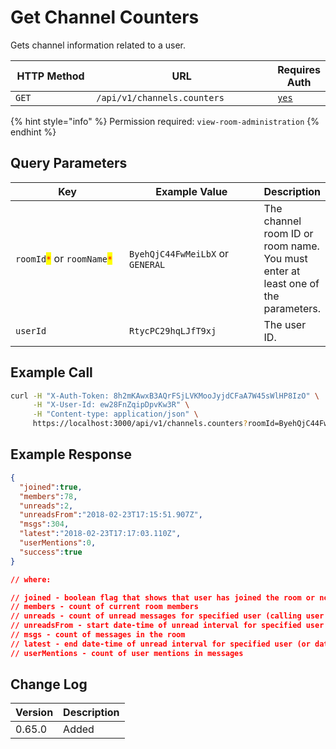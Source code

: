 # Get Channel Counters

Gets channel information related to a user.

<table><thead><tr><th width="163">HTTP Method</th><th width="339">URL</th><th>Requires Auth</th></tr></thead><tbody><tr><td><code>GET</code></td><td><code>/api/v1/channels.counters</code></td><td><a href="../../authentication-endpoints/"><code>yes</code></a></td></tr></tbody></table>

{% hint style="info" %}
Permission required: `view-room-administration`
{% endhint %}

## Query Parameters

<table><thead><tr><th width="204">Key</th><th width="224.33333333333331">Example Value</th><th>Description</th></tr></thead><tbody><tr><td><code>roomId</code><mark style="color:red;"><code>*</code></mark> or <code>roomName</code><mark style="color:red;"><code>*</code></mark></td><td><code>ByehQjC44FwMeiLbX</code> or <code>GENERAL</code></td><td>The channel room ID or room name. You must enter at least one of the parameters.</td></tr><tr><td><code>userId</code></td><td><code>RtycPC29hqLJfT9xj</code></td><td>The user ID.</td></tr></tbody></table>

## Example Call

```bash
curl -H "X-Auth-Token: 8h2mKAwxB3AQrFSjLVKMooJyjdCFaA7W45sWlHP8IzO" \
     -H "X-User-Id: ew28FnZqipDpvKw3R" \
     -H "Content-type: application/json" \
     https://localhost:3000/api/v1/channels.counters?roomId=ByehQjC44FwMeiLbX
```

## Example Response

```json
{
  "joined":true,
  "members":78,
  "unreads":2,
  "unreadsFrom":"2018-02-23T17:15:51.907Z",
  "msgs":304,
  "latest":"2018-02-23T17:17:03.110Z",
  "userMentions":0,
  "success":true
}

// where:

// joined - boolean flag that shows that user has joined the room or not
// members - count of current room members
// unreads - count of unread messages for specified user (calling user or provided userId)
// unreadsFrom - start date-time of unread interval for specified user
// msgs - count of messages in the room
// latest - end date-time of unread interval for specified user (or date-time of last posted message)
// userMentions - count of user mentions in messages
```

## Change Log

| Version | Description |
| ------- | ----------- |
| 0.65.0  | Added       |
